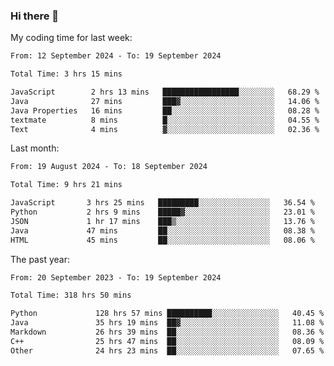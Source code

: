 ### Hi there 👋

My coding time for last week:

<!--START_SECTION:week-->

```txt
From: 12 September 2024 - To: 19 September 2024

Total Time: 3 hrs 15 mins

JavaScript        2 hrs 13 mins   █████████████████░░░░░░░░   68.29 %
Java              27 mins         ███▓░░░░░░░░░░░░░░░░░░░░░   14.06 %
Java Properties   16 mins         ██░░░░░░░░░░░░░░░░░░░░░░░   08.28 %
textmate          8 mins          █░░░░░░░░░░░░░░░░░░░░░░░░   04.55 %
Text              4 mins          ▓░░░░░░░░░░░░░░░░░░░░░░░░   02.36 %
```

<!--END_SECTION:week-->

Last month:

<!--START_SECTION:month-->

```txt
From: 19 August 2024 - To: 18 September 2024

Total Time: 9 hrs 21 mins

JavaScript       3 hrs 25 mins   █████████░░░░░░░░░░░░░░░░   36.54 %
Python           2 hrs 9 mins    █████▓░░░░░░░░░░░░░░░░░░░   23.01 %
JSON             1 hr 17 mins    ███▒░░░░░░░░░░░░░░░░░░░░░   13.76 %
Java             47 mins         ██░░░░░░░░░░░░░░░░░░░░░░░   08.38 %
HTML             45 mins         ██░░░░░░░░░░░░░░░░░░░░░░░   08.06 %
```

<!--END_SECTION:month-->

The past year:

<!--START_SECTION:year-->

```txt
From: 20 September 2023 - To: 19 September 2024

Total Time: 318 hrs 50 mins

Python             128 hrs 57 mins ██████████░░░░░░░░░░░░░░░   40.45 %
Java               35 hrs 19 mins  ██▓░░░░░░░░░░░░░░░░░░░░░░   11.08 %
Markdown           26 hrs 39 mins  ██░░░░░░░░░░░░░░░░░░░░░░░   08.36 %
C++                25 hrs 47 mins  ██░░░░░░░░░░░░░░░░░░░░░░░   08.09 %
Other              24 hrs 23 mins  ██░░░░░░░░░░░░░░░░░░░░░░░   07.65 %
```

<!--END_SECTION:year-->
